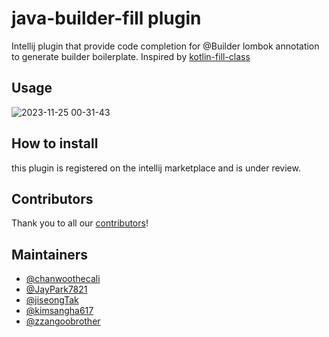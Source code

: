 # java-builder-fill plugin
Intellij plugin that provide code completion for @Builder lombok annotation to generate builder boilerplate.
Inspired by [kotlin-fill-class](https://github.com/suusan2go/kotlin-fill-class)

## Usage
![2023-11-25 00-31-43](https://github.com/Boiler-Craft/java-boiler-craft/assets/98400407/be9a1963-6896-4bbf-882e-17ff405d593c)

## How to install
this plugin is registered on the intellij marketplace and is under review.

## Contributors
Thank you to all our [contributors](https://https://github.com/HANGHAE-SAM-JO/java-builder-fill/graphs/contributors)!

## Maintainers
- [@chanwoothecali](https://github.com/chanwoothecali)
- [@JayPark7821](https://github.com/JayPark7821)
- [@jiseongTak](https://github.com/jiseongTak)
- [@kimsangha617](https://github.com/kimsangha617)
- [@zzangoobrother](https://github.com/zzangoobrother)